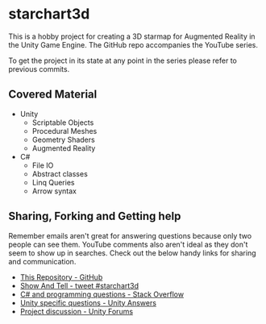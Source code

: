 # starchart3d

This is a hobby project for creating a 3D starmap for Augmented Reality in the Unity Game Engine.
The GitHub repo accompanies the YouTube series.

To get the project in its state at any point in the series please refer to previous commits.

## Covered Material

- Unity
    - Scriptable Objects
    - Procedural Meshes
    - Geometry Shaders
    - Augmented Reality
- C#
    - File IO
    - Abstract classes
    - Linq Queries
    - Arrow syntax

## Sharing, Forking and Getting help

Remember emails aren't great for answering questions because only two people can see them. YouTube comments also aren't ideal as they don't seem to show up in searches. Check out the below handy links for sharing and communication.

- [This Repository - GitHub](https://github.com/piratesjustar/starchart3d)
- [Show And Tell - tweet #starchart3d](https://twitter.com/hashtag/starchart3d)
- [C# and programming questions - Stack Overflow](https://stackoverflow.com/)
- [Unity specific questions - Unity Answers](https://answers.unity.com/)
- [Project discussion - Unity Forums](https://forum.unity.com/forums/general-discussion.14/)